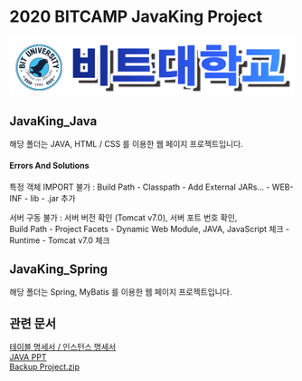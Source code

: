# 2020 BITCAMP JavaKing Project
<p align="center"><img src= "https://github.com/Hongsh1023/Project/blob/main/JavaKing_Java/JavaKing_Java/WebContent/image/logo2.png"></p>

## JavaKing_Java
해당 폴더는 JAVA, HTML / CSS 를 이용한 웹 페이지 프로젝트입니다.
#### Errors And Solutions
특정 객체 IMPORT 불가 : Build Path - Classpath - Add External JARs... - WEB-INF - lib - .jar 추가

서버 구동 불가 : 서버 버전 확인 (Tomcat v7.0), 서버 포트 번호 확인,<br>
Build Path - Project Facets - Dynamic Web Module, JAVA, JavaScript 체크 - Runtime - Tomcat v7.0 체크

## JavaKing_Spring
해당 폴더는 Spring, MyBatis 를 이용한 웹 페이지 프로젝트입니다.

## 관련 문서
<A HREF = "https://docs.google.com/spreadsheets/d/1NjvXzuil5-PWvp-wA1kokRoYaZAMm3FUV1vzWqUtsoQ/edit#gid=574015469">테이블 명세서 / 인스턴스 명세서</A><br>
<A HREF = "https://docs.google.com/presentation/d/1U1gJqkgtUXfSZOqZbtKYwxfTerUFEJa4EZ26gZFRVHg/edit?usp=sharing">JAVA PPT</A><br>
<A HREF = "https://drive.google.com/file/d/1o66fCO5lunkEdL_A8Kw_EbvmSh8zt4dO/view?usp=sharing">Backup Project.zip</A>
